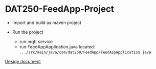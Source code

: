 # DAT250-FeedApp-Project

* Import and build as maven project

* Run the project
    * run mqtt service
    * run FeedAppApplication.java located: `.../src/main/java/com/dat250/FeedApp/FeedAppApplication.java`


[Design document](https://docs.google.com/document/d/19uxK7YKhDSZ-fqhwFmwp12ovXmS8ZDBe1f-jO6b2ndQ/edit?usp=sharing)
